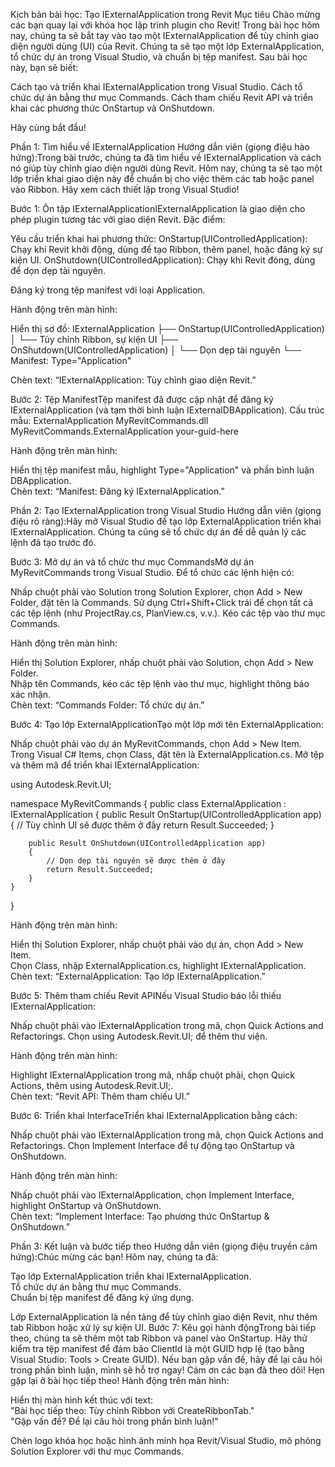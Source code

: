 Kịch bản bài học: Tạo IExternalApplication trong Revit
Mục tiêu
Chào mừng các bạn quay lại với khóa học lập trình plugin cho Revit! Trong bài học hôm nay, chúng ta sẽ bắt tay vào tạo một IExternalApplication để tùy chỉnh giao diện người dùng (UI) của Revit. Chúng ta sẽ tạo một lớp ExternalApplication, tổ chức dự án trong Visual Studio, và chuẩn bị tệp manifest. Sau bài học này, bạn sẽ biết:

Cách tạo và triển khai IExternalApplication trong Visual Studio.
Cách tổ chức dự án bằng thư mục Commands.
Cách tham chiếu Revit API và triển khai các phương thức OnStartup và OnShutdown.

Hãy cùng bắt đầu!

Phần 1: Tìm hiểu về IExternalApplication
Hướng dẫn viên (giọng điệu hào hứng):Trong bài trước, chúng ta đã tìm hiểu về IExternalApplication và cách nó giúp tùy chỉnh giao diện người dùng Revit. Hôm nay, chúng ta sẽ tạo một lớp triển khai giao diện này để chuẩn bị cho việc thêm các tab hoặc panel vào Ribbon. Hãy xem cách thiết lập trong Visual Studio!

Bước 1: Ôn tập IExternalApplicationIExternalApplication là giao diện cho phép plugin tương tác với giao diện Revit. Đặc điểm:

Yêu cầu triển khai hai phương thức:
OnStartup(UIControlledApplication): Chạy khi Revit khởi động, dùng để tạo Ribbon, thêm panel, hoặc đăng ký sự kiện UI.
OnShutdown(UIControlledApplication): Chạy khi Revit đóng, dùng để dọn dẹp tài nguyên.


Đăng ký trong tệp manifest với loại Application.

Hành động trên màn hình:  

Hiển thị sơ đồ:  IExternalApplication
├── OnStartup(UIControlledApplication)
│   └── Tùy chỉnh Ribbon, sự kiện UI
├── OnShutdown(UIControlledApplication)
│   └── Dọn dẹp tài nguyên
└── Manifest: Type="Application"


Chèn text: “IExternalApplication: Tùy chỉnh giao diện Revit.”


Bước 2: Tệp ManifestTệp manifest đã được cập nhật để đăng ký IExternalApplication (và tạm thời bình luận IExternalDBApplication). Cấu trúc mẫu:
<AddIn Type="Application">
    <Name>ExternalApplication</Name>
    <Assembly>MyRevitCommands.dll</Assembly>
    <FullClassName>MyRevitCommands.ExternalApplication</FullClassName>
    <ClientId>your-guid-here</ClientId>
</AddIn>
<!--
<AddIn Type="DBApplication">
    <Name>ExternalDBApplication</Name>
    <Assembly>MyRevitCommands.dll</Assembly>
    <FullClassName>MyRevitCommands.ExternalDBApplication</FullClassName>
    <ClientId>your-guid-here</ClientId>
</AddIn>
-->

Hành động trên màn hình:  

Hiển thị tệp manifest mẫu, highlight Type="Application" và phần bình luận DBApplication.  
Chèn text: “Manifest: Đăng ký IExternalApplication.”




Phần 2: Tạo IExternalApplication trong Visual Studio
Hướng dẫn viên (giọng điệu rõ ràng):Hãy mở Visual Studio để tạo lớp ExternalApplication triển khai IExternalApplication. Chúng ta cũng sẽ tổ chức dự án để dễ quản lý các lệnh đã tạo trước đó.

Bước 3: Mở dự án và tổ chức thư mục CommandsMở dự án MyRevitCommands trong Visual Studio. Để tổ chức các lệnh hiện có:

Nhấp chuột phải vào Solution trong Solution Explorer, chọn Add > New Folder, đặt tên là Commands.
Sử dụng Ctrl+Shift+Click trái để chọn tất cả các tệp lệnh (như ProjectRay.cs, PlanView.cs, v.v.).
Kéo các tệp vào thư mục Commands.

Hành động trên màn hình:  

Hiển thị Solution Explorer, nhấp chuột phải vào Solution, chọn Add > New Folder.  
Nhập tên Commands, kéo các tệp lệnh vào thư mục, highlight thông báo xác nhận.  
Chèn text: “Commands Folder: Tổ chức dự án.”


Bước 4: Tạo lớp ExternalApplicationTạo một lớp mới tên ExternalApplication:

Nhấp chuột phải vào dự án MyRevitCommands, chọn Add > New Item.
Trong Visual C# Items, chọn Class, đặt tên là ExternalApplication.cs.
Mở tệp và thêm mã để triển khai IExternalApplication:

using Autodesk.Revit.UI;

namespace MyRevitCommands
{
    public class ExternalApplication : IExternalApplication
    {
        public Result OnStartup(UIControlledApplication app)
        {
            // Tùy chỉnh UI sẽ được thêm ở đây
            return Result.Succeeded;
        }

        public Result OnShutdown(UIControlledApplication app)
        {
            // Dọn dẹp tài nguyên sẽ được thêm ở đây
            return Result.Succeeded;
        }
    }
}

Hành động trên màn hình:  

Hiển thị Solution Explorer, nhấp chuột phải vào dự án, chọn Add > New Item.  
Chọn Class, nhập ExternalApplication.cs, highlight IExternalApplication.  
Chèn text: “ExternalApplication: Tạo lớp IExternalApplication.”


Bước 5: Thêm tham chiếu Revit APINếu Visual Studio báo lỗi thiếu IExternalApplication:

Nhấp chuột phải vào IExternalApplication trong mã, chọn Quick Actions and Refactorings.
Chọn using Autodesk.Revit.UI; để thêm thư viện.

Hành động trên màn hình:  

Highlight IExternalApplication trong mã, nhấp chuột phải, chọn Quick Actions, thêm using Autodesk.Revit.UI;.  
Chèn text: “Revit API: Thêm tham chiếu UI.”


Bước 6: Triển khai InterfaceTriển khai IExternalApplication bằng cách:

Nhấp chuột phải vào IExternalApplication trong mã, chọn Quick Actions and Refactorings.
Chọn Implement Interface để tự động tạo OnStartup và OnShutdown.

Hành động trên màn hình:  

Nhấp chuột phải vào IExternalApplication, chọn Implement Interface, highlight OnStartup và OnShutdown.  
Chèn text: “Implement Interface: Tạo phương thức OnStartup & OnShutdown.”




Phần 3: Kết luận và bước tiếp theo
Hướng dẫn viên (giọng điệu truyền cảm hứng):Chúc mừng các bạn! Hôm nay, chúng ta đã:

Tạo lớp ExternalApplication triển khai IExternalApplication.  
Tổ chức dự án bằng thư mục Commands.  
Chuẩn bị tệp manifest để đăng ký ứng dụng.

Lớp ExternalApplication là nền tảng để tùy chỉnh giao diện Revit, như thêm tab Ribbon hoặc xử lý sự kiện UI.
Bước 7: Kêu gọi hành độngTrong bài tiếp theo, chúng ta sẽ thêm một tab Ribbon và panel vào OnStartup. Hãy thử kiểm tra tệp manifest để đảm bảo ClientId là một GUID hợp lệ (tạo bằng Visual Studio: Tools > Create GUID). Nếu bạn gặp vấn đề, hãy để lại câu hỏi trong phần bình luận, mình sẽ hỗ trợ ngay!
Cảm ơn các bạn đã theo dõi! Hẹn gặp lại ở bài học tiếp theo!
Hành động trên màn hình:  

Hiển thị màn hình kết thúc với text:  
"Bài học tiếp theo: Tùy chỉnh Ribbon với CreateRibbonTab."  
"Gặp vấn đề? Để lại câu hỏi trong phần bình luận!"


Chèn logo khóa học hoặc hình ảnh minh họa Revit/Visual Studio, mô phỏng Solution Explorer với thư mục Commands.

